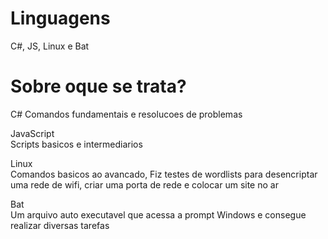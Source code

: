 # Linguagens
C#, JS, Linux e Bat
# Sobre oque se trata?
C#
 Comandos fundamentais e resolucoes de problemas
 
JavaScript                                                                                                                                                                         
 Scripts basicos e intermediarios
 
Linux                                                                                                                                                                               
 Comandos basicos ao avancado, Fiz testes de wordlists para desencriptar uma rede de wifi, criar uma porta de rede e colocar um site no ar
 
 Bat                                                                                                                                                                               
  Um arquivo auto executavel que acessa a prompt Windows e consegue realizar diversas tarefas
